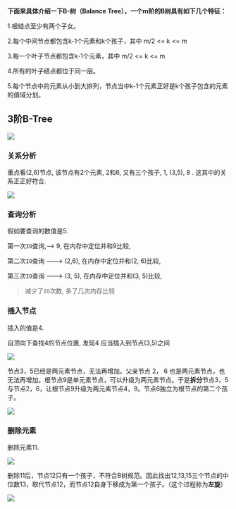 **下面来具体介绍一下B-树（Balance Tree），一个m阶的B树具有如下几个特征：**

1.根结点至少有两个子女。

2.每个中间节点都包含k-1个元素和k个孩子，其中 m/2 <= k <= m

3.每一个叶子节点都包含k-1个元素，其中 m/2 <= k <= m

4.所有的叶子结点都位于同一层。

5.每个节点中的元素从小到大排列，节点当中k-1个元素正好是k个孩子包含的元素的值域分划。

## 3阶B-Tree

![](https://ws3.sinaimg.cn/large/006tKfTcly1g0bwczf4kvj31620hkwgs.jpg)



### 关系分析

重点看(2,6)节点, 该节点有2个元素, 2和6,  又有三个孩子, 1, (3,5), 8 . 这其中的关系正正好符合.

![](https://ws1.sinaimg.cn/large/006tKfTcly1g0bwems6xnj316e0memzd.jpg)

### 查询分析

假如要查询的数值是5. 

第一次`IO`查询,——> 9,  在内存中定位并和9比较,

第二次`IO`查询 ---> (2,6), 在内存中定位并和(2, 6)比较,

第三次`IO`查询  ---> (3, 5), 在内存中定位并和(3, 5)比较,



>  减少了`IO`次数, 多了几次内存比较

### 插入节点

插入的值是4.

自顶向下查找4的节点位置, 发现4 应当插入到节点(3,5)之间

![](https://ws3.sinaimg.cn/large/006tKfTcly1g0bwobzj0cj316k0nejtr.jpg)

节点3，5已经是两元素节点，无法再增加。父亲节点 2， 6 也是两元素节点，也无法再增加。根节点9是单元素节点，可以升级为两元素节点。于是**拆分**节点3，5与节点2，6，让根节点9升级为两元素节点4，9。节点6独立为根节点的第二个孩子。

![](https://ws4.sinaimg.cn/large/006tKfTcly1g0bwox3g8dj316c0ikgo4.jpg)



### 删除元素

删除元素11.

![](https://ws2.sinaimg.cn/large/006tKfTcly1g0bwpr51woj315m0hsgo8.jpg)

删除11后，节点12只有一个孩子，不符合B树规范。因此找出12,13,15三个节点的中位数13，取代节点12，而节点12自身下移成为第一个孩子。（这个过程称为**左旋**）



![](https://ws4.sinaimg.cn/large/006tKfTcly1g0bwr3dwz2j316u0isjty.jpg)



























 

























